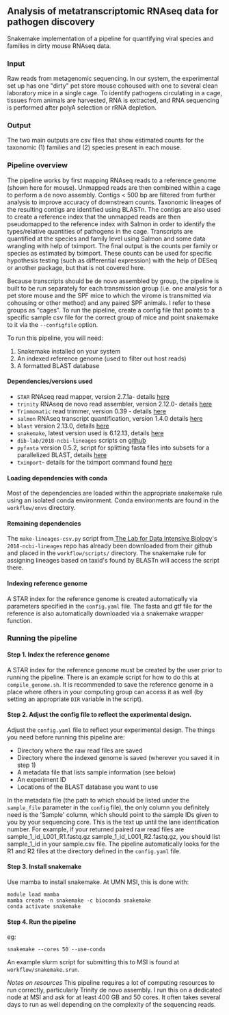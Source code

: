 ## Analysis of metatranscriptomic RNAseq data for pathogen discovery

Snakemake implementation of a pipeline for quantifying viral species and families in dirty mouse RNAseq data. 

### Input
Raw reads from metagenomic sequencing. In our system, the experimental set up has one "dirty" pet store mouse cohoused with one to several clean laboratory mice in a single cage. To identify pathogens circulating in a cage, tissues from animals are harvested, RNA is extracted, and RNA sequencing is performed after polyA selection or rRNA depletion.

### Output
The two main outputs are csv files that show estimated counts for the taxonomic (1) families and (2) species present in each mouse.

### Pipeline overview
The pipeline works by first mapping RNAseq reads to a reference genome (shown here for mouse). Unmapped reads are then combined within a cage to perform a de novo assembly. Contigs < 500 bp are filtered from further analysis to improve accuracy of downstream counts. Taxonomic lineages of the resulting contigs are identified using BLASTn. The contigs are also used to create a reference index that the unmapped reads are then pseudomapped to the reference index with Salmon in order to identify the types/relative quantities of pathogens in the cage. Transcripts are quantified at the species and family level using Salmon and some data wrangling with help of tximport. The final output is the counts per family or species as estimated by tximport. These counts can be used for specific hypothesis testing (such as differential expression) with the help of DESeq or another package, but that is not covered here. 

Because transcripts should be de novo assembled by group, the pipeline is built to be run separately for each transmission group (i.e. one analysis for a pet store mouse and the SPF mice to which the virome is transmitted via cohousing or other method) and any paired SPF animals. I refer to these groups as "cages". To run the pipeline, create a config file that points to a specific sample csv file for the correct group of mice and point snakemake to it via the `--configfile` option.

To run this pipeline, you will need:
1. Snakemake installed on your system
2. An indexed reference genome (used to filter out host reads)
3. A formatted BLAST database


#### Dependencies/versions used
* `STAR` RNAseq read mapper, version 2.7.1a- details [here](https://github.com/alexdobin/STAR)
* `trinity` RNAseq de novo read assembler, version 2.12.0- details [here](https://github.com/trinityrnaseq/trinityrnaseq/wiki)
* `Trimmomatic` read trimmer, version 0.39 - details [here](http://www.usadellab.org/cms/?page=trimmomatic)
* `salmon` RNAseq transcript quantification, version 1.4.0 details [here](https://github.com/COMBINE-lab/salmon) 
* `blast` version 2.13.0, details [here](https://blast.ncbi.nlm.nih.gov/Blast.cgi?PAGE_TYPE=BlastDocs) 
* `snakemake`, latest version used is 6.12.13, details [here](https://snakemake.readthedocs.io/en/stable/)
* `dib-lab/2018-ncbi-lineages` scripts on [github](https://github.com/dib-lab/2018-ncbi-lineages)
* `pyfasta` version 0.5.2, script for splitting fasta files into subsets for a parallelized BLAST, details [here](https://github.com/brentp/pyfasta)
* `tximport`-  details for the tximport command found [here](http://bioconductor.org/packages/devel/bioc/vignettes/DESeq2/inst/doc/DESeq2.html#transcript-abundance-files-and-tximport-tximeta)

#### Loading dependencies with conda
Most of the dependencies are loaded within the appropriate snakemake rule using an isolated conda environment. Conda environments are found in the `workflow/envs` directory.

#### Remaining dependencies
The `make-lineages-csv.py` script from[ The Lab for Data Intensive Biology](https://github.com/dib-lab)'s `2018-ncbi-lineages` repo has already been downloaded from their github and placed in the `workflow/scripts/` directory. The snakemake rule for assigning lineages based on taxid's found by BLASTn will access the script there. 

#### Indexing reference genome
A STAR index for the reference genome is created automatically via parameters specified in the `config.yaml` file. The fasta and gtf file for the reference is also automatically downloaded via a snakemake wrapper function. 

### Running the pipeline
#### Step 1. Index the reference genome
A STAR index for the reference genome must be created by the user prior to running the pipeline. There is an example script for how to do this at `compile_genome.sh`. It is recommended to save the reference genome in a place where others in your computing group can access it as well (by setting an appropriate `DIR` variable in the script). 

#### Step 2. Adjust the config file to reflect the experimental design.
Adjust the `config.yaml` file to reflect your experimental design. The things you need before running this pipeline are:
* Directory where the raw read files are saved
* Directory where the indexed genome is saved (wherever you saved it in step 1)
* A metadata file that lists sample information (see below)
* An experiment ID
* Locations of the BLAST database you want to use


In the metadata file (the path to which should be listed under the `sample_file` parameter in the `config` file), the only column you definitely need is the 'Sample' column, which should point to the sample IDs given to you by your sequencing core. This is the text up until the lane identification number. For example, if your returned paired raw read files are sample_1_id_L001_R1.fastq.gz sample_1_id_L001_R2.fastq.gz, you should list sample_1_id in your sample.csv file. The pipeline automatically looks for the R1 and R2 files at the directory defined in the `config.yaml` file.

#### Step 3. Install snakemake
Use mamba to install snakemake. At UMN MSI, this is done with:
```
module load mamba
mamba create -n snakemake -c bioconda snakemake
conda activate snakemake
```

#### Step 4. Run the pipeline
eg:
```
snakemake --cores 50 --use-conda
```

An example slurm script for submitting this to MSI is found at `workflow/snakemake.srun`.

*Notes on resources* This pipeline requires a lot of computing resources to run correctly, particularly Trinity de novo assembly. I run this on a dedicated node at MSI and ask for at least 400 GB and 50 cores. It often takes several days to run as well depending on the complexity of the sequencing reads. 
